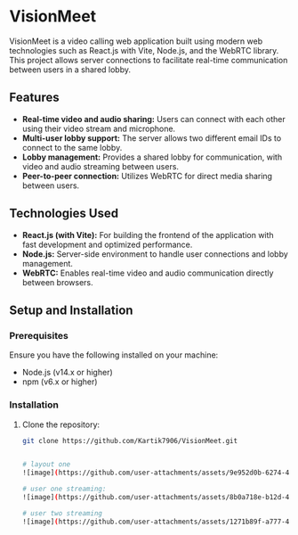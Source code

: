# VisionMeet

VisionMeet is a video calling web application built using modern web technologies such as React.js with Vite, Node.js, and the WebRTC library. This project allows server connections to facilitate real-time communication between users in a shared lobby.

## Features

- **Real-time video and audio sharing:** Users can connect with each other using their video stream and microphone.
- **Multi-user lobby support:** The server allows two different email IDs to connect to the same lobby.
- **Lobby management:** Provides a shared lobby for communication, with video and audio streaming between users.
- **Peer-to-peer connection:** Utilizes WebRTC for direct media sharing between users.

## Technologies Used

- **React.js (with Vite):** For building the frontend of the application with fast development and optimized performance.
- **Node.js:** Server-side environment to handle user connections and lobby management.
- **WebRTC:** Enables real-time video and audio communication directly between browsers.

## Setup and Installation

### Prerequisites

Ensure you have the following installed on your machine:

- Node.js (v14.x or higher)
- npm (v6.x or higher)

### Installation

1. Clone the repository:

   ```bash
   git clone https://github.com/Kartik7906/VisionMeet.git


   # layout one
   ![image](https://github.com/user-attachments/assets/9e952d0b-6274-4f8a-87e3-787852fd2e44)

   # user one streaming:
   ![image](https://github.com/user-attachments/assets/8b0a718e-b12d-46ab-b656-3561fae3dcdc)

   # user two streaming
   ![image](https://github.com/user-attachments/assets/1271b89f-a777-4246-af10-cd50f3d8760c)



